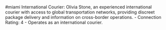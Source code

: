 #miami 
International Courier: Olivia Stone, an experienced international courier with access to global transportation networks, providing discreet package delivery and information on cross-border operations. - Connection Rating: 4 - Operates as an international courier.